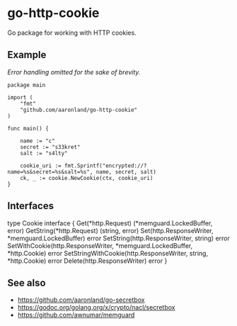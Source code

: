 # go-http-cookie

Go package for working with HTTP cookies.

## Example

_Error handling omitted for the sake of brevity._

```
package main

import (
	"fmt"
	"github.com/aaronland/go-http-cookie"	
)

func main() {

	name := "c"
	secret := "s33kret"
	salt := "s4lty"
	
	cookie_uri := fmt.Sprintf("encrypted://?name=%s&secret=%s&salt=%s", name, secret, salt)
	ck, _ := cookie.NewCookie(ctx, cookie_uri)
}
```

## Interfaces

type Cookie interface {
	Get(*http.Request) (*memguard.LockedBuffer, error)
	GetString(*http.Request) (string, error)
	Set(http.ResponseWriter, *memguard.LockedBuffer) error
	SetString(http.ResponseWriter, string) error
	SetWithCookie(http.ResponseWriter, *memguard.LockedBuffer, *http.Cookie) error
	SetStringWithCookie(http.ResponseWriter, string, *http.Cookie) error
	Delete(http.ResponseWriter) error
}

## See also

* https://github.com/aaronland/go-secretbox
* https://godoc.org/golang.org/x/crypto/nacl/secretbox
* https://github.com/awnumar/memguard